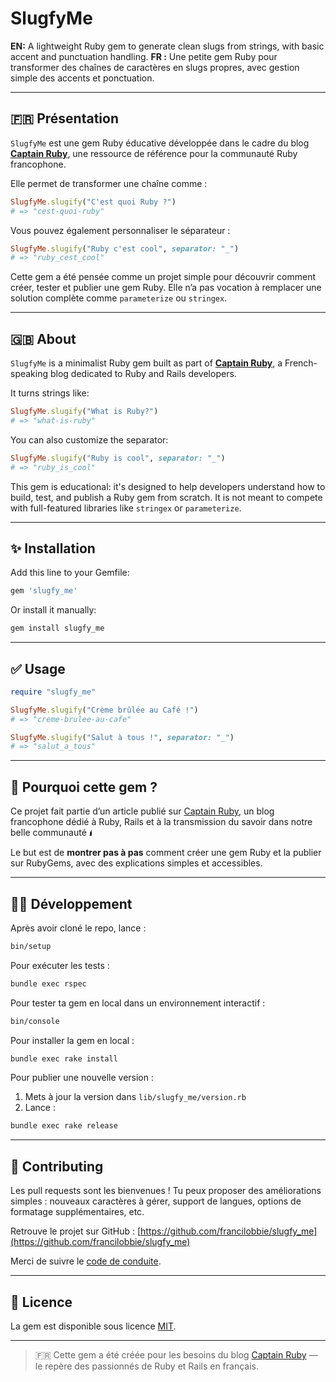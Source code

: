 # SlugfyMe

**EN:** A lightweight Ruby gem to generate clean slugs from strings, with basic accent and punctuation handling.
**FR :** Une petite gem Ruby pour transformer des chaînes de caractères en slugs propres, avec gestion simple des accents et ponctuation.

---

## 🇫🇷 Présentation

`SlugfyMe` est une gem Ruby éducative développée dans le cadre du blog [**Captain Ruby**](https://www.linkedin.com/company/captain-ruby-fr/), une ressource de référence pour la communauté Ruby francophone.

Elle permet de transformer une chaîne comme :

```ruby
SlugfyMe.slugify("C'est quoi Ruby ?")
# => "cest-quoi-ruby"
```

Vous pouvez également personnaliser le séparateur :

```ruby
SlugfyMe.slugify("Ruby c'est cool", separator: "_")
# => "ruby_cest_cool"
```

Cette gem a été pensée comme un projet simple pour découvrir comment créer, tester et publier une gem Ruby.
Elle n’a pas vocation à remplacer une solution complète comme `parameterize` ou `stringex`.

---

## 🇬🇧 About

`SlugfyMe` is a minimalist Ruby gem built as part of [**Captain Ruby**](https://www.linkedin.com/company/captain-ruby-fr/), a French-speaking blog dedicated to Ruby and Rails developers.

It turns strings like:

```ruby
SlugfyMe.slugify("What is Ruby?")
# => "what-is-ruby"
```

You can also customize the separator:

```ruby
SlugfyMe.slugify("Ruby is cool", separator: "_")
# => "ruby_is_cool"
```

This gem is educational: it's designed to help developers understand how to build, test, and publish a Ruby gem from scratch.
It is not meant to compete with full-featured libraries like `stringex` or `parameterize`.

---

## ✨ Installation

Add this line to your Gemfile:

```ruby
gem 'slugfy_me'
```

Or install it manually:

```bash
gem install slugfy_me
```

---

## ✅ Usage

```ruby
require "slugfy_me"

SlugfyMe.slugify("Crème brûlée au Café !")
# => "creme-brulee-au-cafe"

SlugfyMe.slugify("Salut à tous !", separator: "_")
# => "salut_a_tous"
```

---

## 🧪 Pourquoi cette gem ?

Ce projet fait partie d’un article publié sur [Captain Ruby](https://captainruby.fr/), un blog francophone dédié à Ruby, Rails et à la transmission du savoir dans notre belle communauté 🖠️

Le but est de **montrer pas à pas** comment créer une gem Ruby et la publier sur RubyGems, avec des explications simples et accessibles.

---

## 🧑‍💻 Développement

Après avoir cloné le repo, lance :

```bash
bin/setup
```

Pour exécuter les tests :

```bash
bundle exec rspec
```

Pour tester ta gem en local dans un environnement interactif :

```bash
bin/console
```

Pour installer la gem en local :

```bash
bundle exec rake install
```

Pour publier une nouvelle version :

1. Mets à jour la version dans `lib/slugfy_me/version.rb`
2. Lance :

```bash
bundle exec rake release
```

---

## 🤝 Contributing

Les pull requests sont les bienvenues !
Tu peux proposer des améliorations simples : nouveaux caractères à gérer, support de langues, options de formatage supplémentaires, etc.

Retrouve le projet sur GitHub :
[https://github.com/francilobbie/slugfy_me](https://github.com/francilobbie/slugfy_me)

Merci de suivre le [code de conduite](https://github.com/francilobbie/slugfy_me/blob/master/CODE_OF_CONDUCT.md).

---

## 📄 Licence

La gem est disponible sous licence [MIT](https://opensource.org/licenses/MIT).

---

> 🇫🇷 Cette gem a été créée pour les besoins du blog [Captain Ruby](https://captainruby.fr/) — le repère des passionnés de Ruby et Rails en français.
